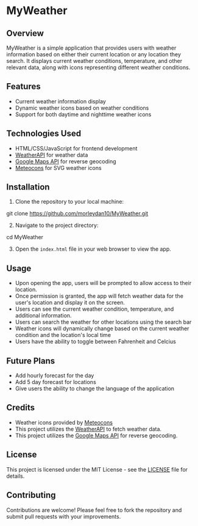 # MyWeather

## Overview
MyWeather is a simple application that provides users with weather information based on either their current location or any location they search. It displays current weather conditions, temperature, and other relevant data, along with icons representing different weather conditions.

## Features
- Current weather information display
- Dynamic weather icons based on weather conditions
- Support for both daytime and nighttime weather icons

## Technologies Used
- HTML/CSS/JavaScript for frontend development
- [WeatherAPI](https://www.weatherapi.com/) for weather data
- [Google Maps API](https://developers.google.com/maps) for reverse geocoding
- [Meteocons](https://bas.dev/work/meteocons) for SVG weather icons

## Installation
1. Clone the repository to your local machine:

git clone https://github.com/morleydan10/MyWeather.git

2. Navigate to the project directory:

cd MyWeather

3. Open the `index.html` file in your web browser to view the app.

## Usage
- Upon opening the app, users will be prompted to allow access to their location.
- Once permission is granted, the app will fetch weather data for the user's location and display it on the screen.
- Users can see the current weather condition, temperature, and additional information.
- Users can search the weather for other locations using the search bar
- Weather icons will dynamically change based on the current weather condition and the location's local time
- Users have the ability to toggle between Fahrenheit and Celcius

## Future Plans
- Add hourly forecast for the day
- Add 5 day forecast for locations
- Give users the ability to change the language of the application

## Credits
- Weather icons provided by [Meteocons](https://bas.dev/work/meteocons)
- This project utilizes the [WeatherAPI](https://www.weatherapi.com/) to fetch weather data.
- This project utilizes the [Google Maps API](https://developers.google.com/maps) for reverse geocoding.

## License
This project is licensed under the MIT License - see the [LICENSE](LICENSE) file for details.

## Contributing
Contributions are welcome! Please feel free to fork the repository and submit pull requests with your improvements.
